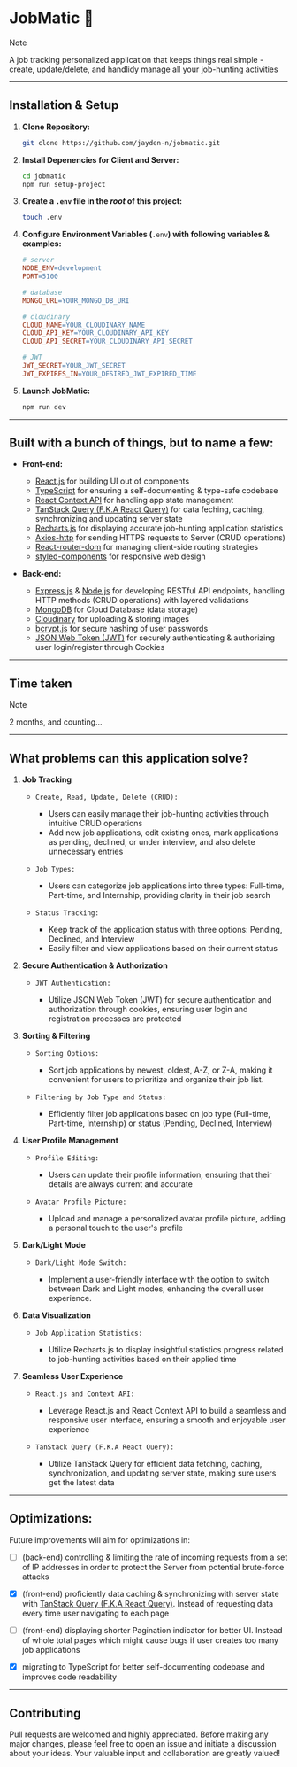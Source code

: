 # JobMatic 💼

> [!NOTE]
> A job tracking personalized application that keeps things real simple - create, update/delete, and handlidy manage all your job-hunting activities


---

## Installation & Setup

1. **Clone Repository:**

    ```sh
    git clone https://github.com/jayden-n/jobmatic.git
    ```
    
1. **Install Depenencies for Client and Server:**
    
    ```sh
    cd jobmatic
    npm run setup-project
    ```

2. **Create a **`.env`** file in the ***root*** of this project:**
    
    ```sh
    touch .env
    ```

3. **Configure Environment Variables (**`.env`**) with following variables & examples:**
    
    ```makefile
    # server
    NODE_ENV=development
    PORT=5100
    
    # database
    MONGO_URL=YOUR_MONGO_DB_URI

    # cloudinary
    CLOUD_NAME=YOUR_CLOUDINARY_NAME
    CLOUD_API_KEY=YOUR_CLOUDINARY_API_KEY
    CLOUD_API_SECRET=YOUR_CLOUDINARY_API_SECRET

    # JWT
    JWT_SECRET=YOUR_JWT_SECRET
    JWT_EXPIRES_IN=YOUR_DESIRED_JWT_EXPIRED_TIME
    ```

4. **Launch JobMatic:**
    
    ```sh
    npm run dev
    ```


---


## Built with a bunch of things, but to name a few:

- **Front-end:**
  
    - [React.js](https://react.dev/) for building UI out of components
    - [TypeScript](https://www.typescriptlang.org/) for ensuring a self-documenting & type-safe codebase
    - [React Context API](https://react.dev/reference/react/useContext) for handling app state management
    - [TanStack Query (F.K.A React Query)](https://tanstack.com/query/latest) for data feching, caching, synchronizing and updating server state
    - [Recharts.js](https://recharts.org/en-US/) for displaying accurate job-hunting application statistics
    - [Axios-http](https://axios-http.com/docs/intro) for sending HTTPS requests to Server (CRUD operations)
    - [React-router-dom](https://reactrouter.com/en/main) for managing client-side routing strategies
    - [styled-components](https://styled-components.com/) for responsive web design


 
- **Back-end:**
  
    - [Express.js](https://expressjs.com/) & [Node.js](https://nodejs.org/en) for developing RESTful API endpoints, handling HTTP methods (CRUD operations) with layered validations
    - [MongoDB](https://www.mongodb.com/) for Cloud Database (data storage)
    - [Cloudinary](https://cloudinary.com/) for uploading & storing images
    - [bcrypt.js](https://www.npmjs.com/package/bcrypt) for secure hashing of user passwords
    - [JSON Web Token (JWT)](https://jwt.io/) for securely authenticating & authorizing user login/register through Cookies



---


## Time taken
    
> [!NOTE]
> 2 months, and counting...

---

## What problems can this application solve?

1. **Job Tracking**
   
    - ``Create, Read, Update, Delete (CRUD):``
      
        - Users can easily manage their job-hunting activities through intuitive CRUD operations
        - Add new job applications, edit existing ones, mark applications as pending, declined, or under interview, and also delete unnecessary entries

    - ``Job Types:``

        - Users can categorize job applications into three types: Full-time, Part-time, and Internship, providing clarity in their job search

    - ``Status Tracking:``
   
        - Keep track of the application status with three options: Pending, Declined, and Interview
        - Easily filter and view applications based on their current status


2. **Secure Authentication & Authorization**

    - ``JWT Authentication:``
      
        - Utilize JSON Web Token (JWT) for secure authentication and authorization through cookies, ensuring user login and registration processes are protected

  
3. **Sorting & Filtering**

    - ``Sorting Options:``
   
        - Sort job applications by newest, oldest, A-Z, or Z-A, making it convenient for users to prioritize and organize their job list.

    - ``Filtering by Job Type and Status:``

        - Efficiently filter job applications based on job type (Full-time, Part-time, Internship) or status (Pending, Declined, Interview)


  
4. **User Profile Management**

    - ``Profile Editing:``
   
        - Users can update their profile information, ensuring that their details are always current and accurate

    - ``Avatar Profile Picture:``
   
        - Upload and manage a personalized avatar profile picture, adding a personal touch to the user's profile



5. **Dark/Light Mode**

    - ``Dark/Light Mode Switch:``

        - Implement a user-friendly interface with the option to switch between Dark and Light modes, enhancing the overall user experience.




6. **Data Visualization**

    - ``Job Application Statistics:``

        - Utilize Recharts.js to display insightful statistics progress related to job-hunting activities based on their applied time




7. **Seamless User Experience**

    - ``React.js and Context API:``

        - Leverage React.js and React Context API to build a seamless and responsive user interface, ensuring a smooth and enjoyable user experience
  
    - ``TanStack Query (F.K.A React Query):``

        - Utilize TanStack Query for efficient data fetching, caching, synchronization, and updating server state, making sure users get the latest data
     
---

      
## Optimizations:

Future improvements will aim for optimizations in:

- [ ] (back-end) controlling & limiting the rate of incoming requests from a set of IP addresses in order to protect the Server from potential brute-force attacks

- [x] (front-end) proficiently data caching & synchronizing with server state with [TanStack Query (F.K.A React Query)](https://tanstack.com/query/latest). Instead of requesting data every time user navigating to each page 
      
- [ ] (front-end) displaying shorter Pagination indicator for better UI. Instead of whole total pages which might cause bugs if user creates too many job applications

- [x] migrating to TypeScript for better self-documenting codebase and improves code readability

---

## Contributing

Pull requests are welcomed and highly appreciated. Before making any major changes, please feel free to open an issue and initiate a discussion about your ideas. Your valuable input and collaboration are greatly valued!


